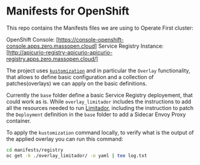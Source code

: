 # Manifests for OpenShift

This repo contains the Manifests files we are using to Operate First cluster:

OpenShift Console: [https://console-openshift-console.apps.zero.massopen.cloud]
Service Registry Instance: [http://apicurio-registry-apicurio-apicurio-registry.apps.zero.massopen.cloud/]

The project uses [`kustomization`](https://kubernetes.io/docs/tasks/manage-kubernetes-objects/kustomization/) and in particular the `Overlay` functionality, that allows to define basic configuration and a collection of patches(overlays) we can apply on the basic definitions.

Currently the `base` folder define a basic Service Registry deployement, that could work as is.
While `overlay_limitador` includes the instructions to add all the resources needed to run [Limitador](https://github.com/3scale-labs/limitador/), including the instruction to patch the `Deployment` definition in the `base` folder to add a Sidecar Envoy Proxy container.

To apply the `kustomization` command locally, to verify what is the output of the applied overlay you can run this command:

```bash
cd manifests/registry
oc get -k ./overlay_limitador/ -o yaml | tee log.txt
```
